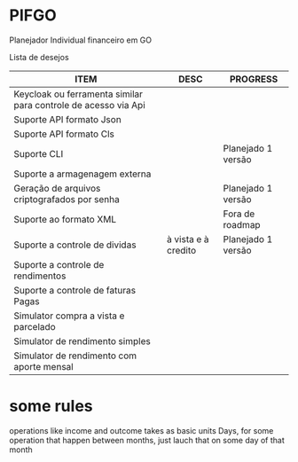 # PIFGO
Planejador Individual financeiro em GO

Lista de desejos

|ITEM |DESC|PROGRESS | 
|-----|----|---------| 
|Keycloak ou ferramenta similar para controle de acesso via Api|||
|Suporte API formato Json|||
|Suporte API formato Cls|||
|Suporte CLI||Planejado 1 versão|
|Suporte a armagenagem externa|||
|Geração de arquivos criptografados por senha||Planejado 1 versão| 
|Suporte ao formato XML||Fora de roadmap|
|Suporte a controle de dividas|à vista e à credito|Planejado 1 versão|
|Suporte a controle de rendimentos|||
|Suporte a controle de faturas Pagas|||
|Simulator compra a vista e parcelado|||
|Simulator de rendimento simples|||
|Simulator de rendimento com aporte mensal|||


# some rules
operations like income and outcome takes as basic units Days, for some operation that happen between months, just lauch that on some day of that month